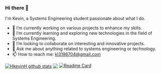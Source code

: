 ### Hi there 👋

I'm Kevin, a Systems Engineering student passionate about what I do.

- 🔭 I’m currently working on various projects to enhance my skills.
- 🌱 I’m currently learning and exploring new technologies in the field of Systems Engineering.
- 👯 I’m looking to collaborate on interesting and innovative projects.
- 💬 Ask me about anything related to systems engineering or technology.
- 📫 How to reach me: kl3196704@gmail.com

<a href="https://github.com/anuraghazra/github-readme-stats"><img align="center" src="https://github-readme-stats.vercel.app/api?username=HkevinH&show_icons=true&include_all_commits=true&theme=catppuccin_mocha&hide_border=true" alt="HkevinH github stats" /></a>
<a href="https://github.com/anuraghazra/github-readme-stats">
<img align="center" src="https://github-readme-stats.vercel.app/api/top-langs/?username=HkevinH&layout=compact&theme=catppuccin_mocha&hide_border=true" /></a>
[![Readme Card](https://github-readme-stats.vercel.app/api/pin/?username=HkevinH&repo=firelands-cata&theme=catppuccin_mocha)](https://github.com/anuraghazra/github-readme-stats)
